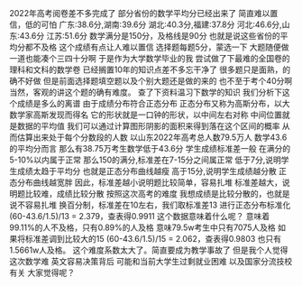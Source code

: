 2022年高考阅卷差不多完成了
部分省份的数学平均分已经出来了
简直难以置信，低的可怕
广东:38.6分,湖南:39.6分
湖北:40.3分,福建:37.8分
河北:46.6分,山东:43.6分
江苏:51.6分
数学满分是150分，及格线是90分
也就是说这些省份的平均分都不及格
这个成绩有点让人难以置信
选择题每题5分，蒙选一下
大题随便做一道也能凑个三四十分啊
于是作为大学数学毕业的我
尝试做了下最难的全国卷的理科和文科的数学卷
已经搁置10年的知识点差不多忘干净了
很多题只是面熟，的确不好做
但是前面选择题填空题以及个别大题还是做的来的
也不至于考个40分啊
当然，客观的讲这个题的确有难度。
查了下资料温习下数学的知识
我们分析下这个成绩是多么的离谱
由于成绩分布符合正态分布
正态分布又称为高斯分布，以大数学家高斯发现而得名
它的形状就是一口钟的形状，以中间左右对称
中间位置就是数据的平均值
我们可以通过计算图形阴影的面积来得到落在这个区间的概率
从而估算出来处于每个分数段的人数
以山东2022年高考总人数79.5万人
数学43.6的平均分而言
那么有38.75万考生数学低于43.6分
学生成绩标准差一般
在满分的5-10%以内属于正常
那么150的满分,标准差在7-15分之间属正常
低于7分,说明学生成绩太趋于平均分
也就是正态分布曲线越瘦
高于15分,说明学生成绩越分散
正态分布曲线越宽胖
因此，标准差越小说明题比较简单，容易扎堆
标准差越大，说明题比较难，成绩比较分散
按照这次高考的难度
我想成绩是比较分散的，也就是说不容易扎堆
换百分制，标准差在10左右，我们取标准差13
进行正态分布标准化
(60-43.6/1.5)/13 = 2.379，查表得0.9911
这个数据意味着什么呢？
意味着99.11%的人不及格，只有0.89%的人及格
意味79.5w考生中只有7075人及格
如果将标准差调到比较大的15
(60-43.6/1.5)/15 = 2.062，查表得0.9803
也只有1.5661w人及格。
这个难度系数太大了。简直要成为教学事故了
但是我个人觉得这次数学难
英文容易决策背后
可能和当前大学生过剩就业困难
以及国家分流技校有关
大家觉得呢？
